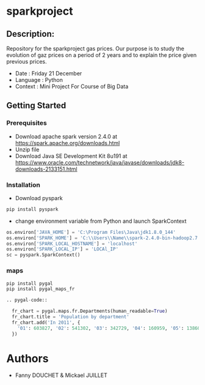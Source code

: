 # sparkproject


## Description: 
Repository for the sparkproject gas prices. Our purpose is to study the evolution of gaz prices on a period of 2 years and to explain the price given previous prices.

- Date : Friday 21 December
- Language : Python
- Context : Mini Project For Course of Big Data

## Getting Started

### Prerequisites

- Download apache spark version 2.4.0 at https://spark.apache.org/downloads.html
- Unzip file
- Download Java SE Development Kit 8u191 at https://www.oracle.com/technetwork/java/javase/downloads/jdk8-downloads-2133151.html

### Installation

- Download pyspark
```bash
pip install pyspark
```
- change environment variable from Python and launch SparkContext
```python
os.environ['JAVA_HOME'] = 'C:\Program Files\Java\jdk1.8.0_144'
os.environ['SPARK_HOME'] = 'C:\\Users\\Name\\spark-2.4.0-bin-hadoop2.7'
os.environ['SPARK_LOCAL_HOSTNAME'] = 'localhost'
os.environ['SPARK_LOCAL_IP'] = 'LOCAl_IP'
sc = pyspark.SparkContext()
```

### maps

```bash
pip install pygal
pip install pygal_maps_fr
```

```python
.. pygal-code::

  fr_chart = pygal.maps.fr.Departments(human_readable=True)
  fr_chart.title = 'Population by department'
  fr_chart.add('In 2011', {
    '01': 603827, '02': 541302, '03': 342729, '04': 160959, '05': 138605, '06': 1081244, '07': 317277, '08': 283110, '09': 152286, '10': 303997, '11': 359967, '12': 275813, '13': 1975896, '14': 685262, '15': 147577, '16': 352705, '17': 625682, '18': 311694, '19': 242454, '2A': 145846, '2B': 168640, '21': 525931, '22': 594375, '23': 122560, '24': 415168, '25': 529103, '26': 487993, '27': 588111, '28': 430416, '29': 899870, '30': 718357, '31': 1260226, '32': 188893, '33': 1463662, '34': 1062036, '35': 996439, '36': 230175, '37': 593683, '38': 1215212, '39': 261294, '40': 387929, '41': 331280, '42': 749053, '43': 224907, '44': 1296364, '45': 659587, '46': 174754, '47': 330866, '48': 77156, '49': 790343, '50': 499531, '51': 566571, '52': 182375, '53': 307031, '54': 733124, '55': 193557, '56': 727083, '57': 1045146, '58': 218341, '59': 2579208, '60': 805642, '61': 290891, '62': 1462807, '63': 635469, '64': 656608, '65': 229228, '66': 452530, '67': 1099269, '68': 753056, '69': 1744236, '70': 239695, '71': 555999, '72': 565718, '73': 418949, '74': 746994, '75': 2249975, '76': 1251282, '77': 1338427, '78': 1413635, '79': 370939, '80': 571211, '81': 377675, '82': 244545, '83': 1012735, '84': 546630, '85': 641657, '86': 428447, '87': 376058, '88': 378830, '89': 342463, '90': 143348, '91': 1225191, '92': 1581628, '93': 1529928, '94': 1333702, '95': 1180365, '971': 404635, '972': 392291, '973': 237549, '974': 828581, '976': 212645
  })
```

# Authors
- Fanny DOUCHET & Mickael JUILLET




